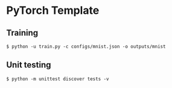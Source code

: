 # PyTorch Template

## Training

```shell
$ python -u train.py -c configs/mnist.json -o outputs/mnist
```

## Unit testing

```shell
$ python -m unittest discover tests -v
```
